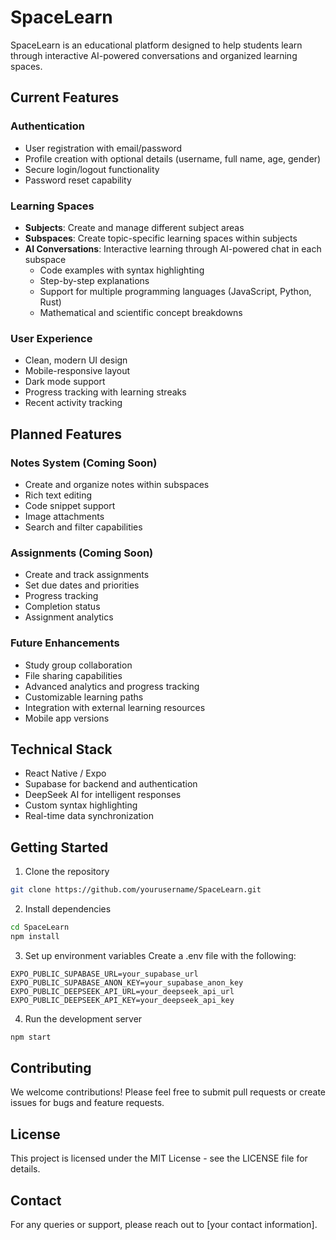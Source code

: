 # SpaceLearn

SpaceLearn is an educational platform designed to help students learn through interactive AI-powered conversations and organized learning spaces.

## Current Features

### Authentication
- User registration with email/password
- Profile creation with optional details (username, full name, age, gender)
- Secure login/logout functionality
- Password reset capability

### Learning Spaces
- **Subjects**: Create and manage different subject areas
- **Subspaces**: Create topic-specific learning spaces within subjects
- **AI Conversations**: Interactive learning through AI-powered chat in each subspace
  - Code examples with syntax highlighting
  - Step-by-step explanations
  - Support for multiple programming languages (JavaScript, Python, Rust)
  - Mathematical and scientific concept breakdowns

### User Experience
- Clean, modern UI design
- Mobile-responsive layout
- Dark mode support
- Progress tracking with learning streaks
- Recent activity tracking

## Planned Features

### Notes System (Coming Soon)
- Create and organize notes within subspaces
- Rich text editing
- Code snippet support
- Image attachments
- Search and filter capabilities

### Assignments (Coming Soon)
- Create and track assignments
- Set due dates and priorities
- Progress tracking
- Completion status
- Assignment analytics

### Future Enhancements
- Study group collaboration
- File sharing capabilities
- Advanced analytics and progress tracking
- Customizable learning paths
- Integration with external learning resources
- Mobile app versions

## Technical Stack

- React Native / Expo
- Supabase for backend and authentication
- DeepSeek AI for intelligent responses
- Custom syntax highlighting
- Real-time data synchronization

## Getting Started

1. Clone the repository
```bash
git clone https://github.com/yourusername/SpaceLearn.git
```

2. Install dependencies
```bash
cd SpaceLearn
npm install
```

3. Set up environment variables
Create a .env file with the following:
```
EXPO_PUBLIC_SUPABASE_URL=your_supabase_url
EXPO_PUBLIC_SUPABASE_ANON_KEY=your_supabase_anon_key
EXPO_PUBLIC_DEEPSEEK_API_URL=your_deepseek_api_url
EXPO_PUBLIC_DEEPSEEK_API_KEY=your_deepseek_api_key
```

4. Run the development server
```bash
npm start
```

## Contributing

We welcome contributions! Please feel free to submit pull requests or create issues for bugs and feature requests.

## License

This project is licensed under the MIT License - see the LICENSE file for details.

## Contact

For any queries or support, please reach out to [your contact information]. 